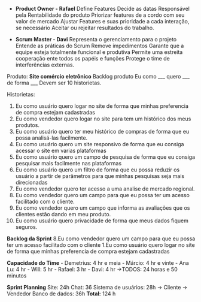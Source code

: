 - **Product Owner - Rafael**
	Define Features
	Decide as datas
	Responsável pela Rentabilidade do produto
	Priorizar features de a cordo com seu valor de mercado
	Ajustar Features e suas prioridade a cada interação, se necessário
	Aceitar ou rejeitar resultados do trabalho.

- **Scrum Master - Davi**
	Representa o gerenciamento para o projeto
	Entende as práticas do Scrum
	Remove impedimentos
	Garante que a equipe esteja totalmente funcional e produtiva
	Permite uma estreita cooperação ente todos os papéis e funções
	Protege o time de interferências externas.

Produto: **Site comércio eletrônico**
Backlog produto
	Eu como ___ quero ___ de forma ___
	Devem ser 10 historietas.

Historietas:
1. Eu como usuário quero logar no site de forma que minhas preferencia de compra estejam cadastradas
2. Eu como vendedor quero logar no site para tem um histórico dos meus produtos.
3. Eu como usuário quero ter meu histórico de compras de forma que eu possa analisá-las facilmente.
4. Eu como usuário quero um site responsivo de forma que eu consiga acessar o site em varias plataformas
5. Eu como usuário quero um campo de pesquisa de forma que eu consiga pesquisar mais facilmente nas plataformas
6. Eu como usuário quero um filtro de forma que eu possa reduzir os usuário a partir de parâmetros para que minhas pesquisas seja mais direcionadas
7. Eu como vendedor quero ter acesso a uma analise de mercado regional.
8. Eu como vendedor quero um campo para que eu possa ter um acesso facilitado com o cliente.
9. Eu como vendedor quero um campo que informa as avaliações que os clientes estão dando em meu produto.
10. Eu como usuário quero privacidade de forma que meus dados fiquem seguros.

**Backlog da Sprint**
8.Eu como vendedor quero um campo para que eu possa ter um acesso facilitado com o cliente
1.Eu como usuário quero logar no site de forma que minhas preferencia de compra estejam cadastradas

**Capacidade do Time**
	- Demetrius\: 4 hr e meia
	- Márcio: 4 hr e vinte
	- Ana Lu: 4 hr
	- Will: 5 hr
	- Rafael: 3 hr
	- Davi: 4 hr
	->TODOS: 24 horas e 50 minutos

**Sprint Planning**
	Site: 24h
	Chat: 36
	Sistema de usuários: 28h
		-> Cliente
		-> Vendedor
	Banco de dados: 36h
	**Total:** 124 h

